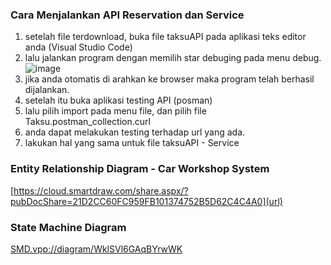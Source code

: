 ### **Cara Menjalankan API Reservation dan Service**

1. setelah file terdownload, buka file taksuAPI pada aplikasi teks editor anda (Visual Studio Code)
2. lalu jalankan program dengan memilih star debuging pada menu debug.
![image](https://user-images.githubusercontent.com/38001183/124387972-c33e8d00-dd0a-11eb-918a-679255984df2.png)
3. jika anda otomatis di arahkan ke browser maka program telah berhasil dijalankan.
4. setelah itu buka aplikasi testing API (posman)
5. lalu pilih import pada menu file, dan pilih file Taksu.postman_collection.curl
6. anda dapat melakukan testing terhadap url yang ada.
7. lakukan hal yang sama untuk file taksuAPI - Service


### **Entity Relationship Diagram - Car Workshop System**
[https://cloud.smartdraw.com/share.aspx/?pubDocShare=21D2CC60FC959FB101374752B5D62C4C4A0](url)


### **State Machine Diagram**
[SMD.vpp://diagram/WklSVl6GAqBYrwWK](url)

